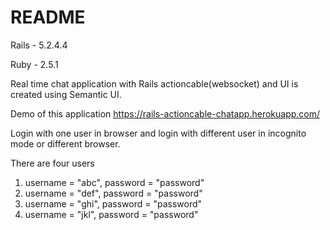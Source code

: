 # README

Rails - 5.2.4.4

Ruby - 2.5.1

Real time chat application with Rails actioncable(websocket) and UI is created using Semantic UI. 

Demo of this application https://rails-actioncable-chatapp.herokuapp.com/

Login with one user in browser and login with different user in incognito mode or different browser.

There are four users
1) username = "abc", password = "password"
2) username = "def", password = "password"
3) username = "ghi", password = "password"
4) username = "jkl", password = "password"
